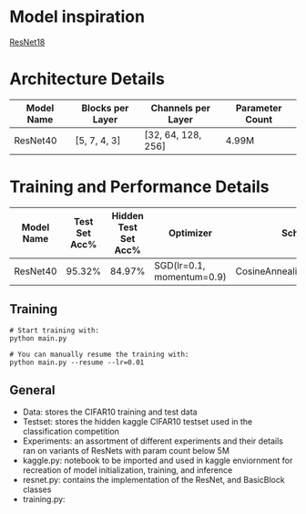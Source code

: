 # Model inspiration 
[ResNet18](https://arxiv.org/abs/1512.03385)

# Architecture Details 
| Model Name | Blocks per Layer | Channels per Layer | Parameter Count |
|------------|------------------|--------------------|-----------------|
| ResNet40   | [5, 7, 4, 3]     | [32, 64, 128, 256] | 4.99M           |

# Training and Performance Details
| Model Name | Test Set Acc% | Hidden Test Set Acc% | Optimizer                     | Scheduler                        |
|------------|---------------|----------------------|-------------------------------|----------------------------------|
| ResNet40   | 95.32%        | 84.97%               | SGD(lr=0.1, momentum=0.9)       | CosineAnnealingLR(Tmax=250)        |








## Training
```
# Start training with: 
python main.py

# You can manually resume the training with: 
python main.py --resume --lr=0.01
```

## General
- Data: stores the CIFAR10 training and test data
- Testset: stores the hidden kaggle CIFAR10 testset used in the classification competition
- Experiments: an assortment of different experiments and their details ran on variants of ResNets with param count below 5M
- kaggle.py: notebook to be imported and used in kaggle enviornment for recreation of model initialization, training, and inference
- resnet.py: contains the implementation of the ResNet, and BasicBlock classes
- training.py: 









